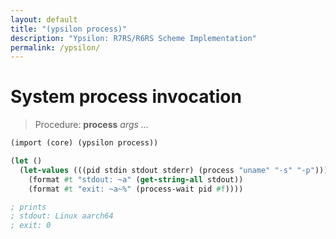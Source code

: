 ```yaml
---
layout: default
title: "(ypsilon process)"
description: "Ypsilon: R7RS/R6RS Scheme Implementation"
permalink: /ypsilon/
---
```


# System process invocation

> Procedure: **process** *args ...*

```scheme
(import (core) (ypsilon process))

(let ()
  (let-values (((pid stdin stdout stderr) (process "uname" "-s" "-p")))
    (format #t "stdout: ~a" (get-string-all stdout))
    (format #t "exit: ~a~%" (process-wait pid #f))))

; prints
; stdout: Linux aarch64
; exit: 0
```